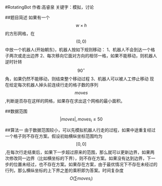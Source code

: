 #RotatingBot
作者:高睿泉
关键字：模拟，讨论

##题目简述
如果有一个$$w \times h$$的方形网格，在$$(0,0)$$中放一个机器人(开始朝东)，机器人按如下规则移动：
1、机器人不会到达一个格子两次或走出边界
2、每次移向它面对方向的相邻一格，如果不能移动，则机器人逆时针转$$90^{\circ}$$角，如果仍然不能移动，则结束整个移动过程
3、机器人可以被人工停止移动
现在给定每次机器人掉头前连续行走的格子数的序列$$moves$$,判断是否存在这样的网格，如果存在求出这个网格的最小面积。

##数据范围
$$|moves|,moves_{i}\leq 50$$

##算法一
由于数据范围较小，可以先模拟机器人行走的过程，如果中途重复经过一个格子则不存在方案。假设初始横纵坐标范围均为$$[0,0]$$,在每次行走结束后，如果下一步超过原来的范围，那么就可以更新边界，如果两次修改同一边界（比如横坐标的下界），则不存在方案。如果没有达到边界，下一步的位置未经过，也不存在方案。如果存在方案，由于最优情况下不存在未经过的行列，那么横纵坐标的上下界之差的乘积即为答案。时间复杂度$$O(\sum moves_{i})$$